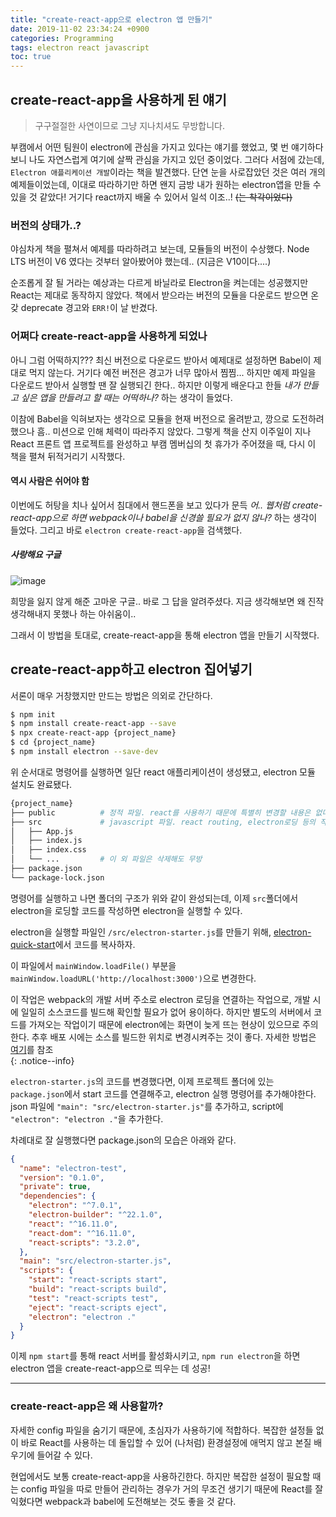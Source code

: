 ```yaml
---
title: "create-react-app으로 electron 앱 만들기"
date: 2019-11-02 23:34:24 +0900
categories: Programming
tags: electron react javascript
toc: true
---
```


## create-react-app을 사용하게 된 얘기
> 구구절절한 사연이므로 그냥 지나치셔도 무방합니다.
  
부캠에서 어떤 팀원이 electron에 관심을 가지고 있다는 얘기를 했었고, 몇 번 얘기하다보니 나도 자연스럽게 여기에 살짝 관심을 가지고 있던 중이었다. 그러다 서점에 갔는데, `Electron 애플리케이션 개발`이라는 책을 발견했다. 단연 눈을 사로잡았던 것은 여러 개의 예제들이었는데, 이대로 따라하기만 하면 왠지 금방 내가 원하는 electron앱을 만들 수 있을 것 같았다! 거기다 react까지 배울 수 있어서 일석 이조..! ~~(는 착각이었다)~~  
  
### 버전의 상태가..?
야심차게 책을 펼쳐서 예제를 따라하려고 보는데, 모듈들의 버전이 수상했다. Node LTS 버전이 V6 였다는 것부터 알아봤어야 했는데.. (지금은 V10이다....)  
  
순조롭게 잘 될 거라는 예상과는 다르게 바닐라로 Electron을 켜는데는 성공했지만 React는 제대로 동작하지 않았다. 책에서 받으라는 버전의 모듈을 다운로드 받으면 온갖 deprecate 경고와 `ERR!`이 날 반겼다.  
  
### 어쩌다 create-react-app을 사용하게 되었나
아니 그럼 어떡하지??? 최신 버전으로 다운로드 받아서 예제대로 설정하면 Babel이 제대로 먹지 않는다. 거기다 예전 버전은 경고가 너무 많아서 찜찜... 하지만 예제 파일을 다운로드 받아서 실행할 땐 잘 실행되긴 한다.. 하지만 이렇게 배운다고 한들 _내가 만들고 싶은 앱을 만들려고 할 때는 어떡하나?_ 하는 생각이 들었다.  
  
이참에 Babel을 익혀보자는 생각으로 모듈을 현재 버전으로 올려받고, 깡으로 도전하려 했으나 흠.. 미션으로 인해 체력이 따라주지 않았다. 그렇게 책을 산지 이주일이 지나 React 프론트 앱 프로젝트를 완성하고 부캠 멤버십의 첫 휴가가 주어졌을 때, 다시 이 책을 펼쳐 뒤적거리기 시작했다.  

#### 역시 사람은 쉬어야 함
이번에도 허탕을 치나 싶어서 침대에서 핸드폰을 보고 있다가 문득 _어.. 웹처럼 create-react-app으로 하면 webpack이나 babel을 신경쓸 필요가 없지 않나?_ 하는 생각이 들었다. 그리고 바로 `electron create-react-app`을 검색했다.

##### 사랑해요 구글
![image](https://user-images.githubusercontent.com/42017052/68073148-59047500-fdd0-11e9-9055-ad2325e1b47a.png)

희망을 잃지 않게 해준 고마운 구글.. 바로 그 답을 알려주셨다. 지금 생각해보면 왜 진작 생각해내지 못했나 하는 아쉬움이..  
  
그래서 이 방법을 토대로, create-react-app을 통해 electron 앱을 만들기 시작했다.  

## create-react-app하고 electron 집어넣기
서론이 매우 거창했지만 만드는 방법은 의외로 간단하다.  

```bash
$ npm init
$ npm install create-react-app --save
$ npx create-react-app {project_name}
$ cd {project_name}
$ npm install electron --save-dev
```

위 순서대로 명령어를 실행하면 일단 react 애플리케이션이 생성됐고, electron 모듈 설치도 완료됐다.  
  
```bash
{project_name}
├── public          # 정적 파일. react를 사용하기 때문에 특별히 변경할 내용은 없다.
├── src             # javascript 파일. react routing, electron로딩 등의 작업을 진행.
│   ├── App.js
│   ├── index.js
│   ├── index.css
│   └── ...         # 이 외 파일은 삭제해도 무방
├── package.json
└── package-lock.json
```

명령어를 실행하고 나면 폴더의 구조가 위와 같이 완성되는데, 이제 `src`폴더에서 electron을 로딩할 코드를 작성하면 electron을 실행할 수 있다.  
  
electron을 실행할 파일인 `/src/electron-starter.js`를 만들기 위해, [electron-quick-start](https://github.com/electron/electron-quick-start)에서 코드를 복사하자.  
  
이 파일에서 `mainWindow.loadFile()` 부분을 `mainWindow.loadURL('http://localhost:3000')`으로 변경한다.  
  
이 작업은 webpack의 개발 서버 주소로 electron 로딩을 연결하는 작업으로, 개발 시에 일일히 소스코드를 빌드해 확인할 필요가 없어 용이하다. 하지만 별도의 서버에서 코드를 가져오는 작업이기 때문에 electron에는 화면이 늦게 뜨는 현상이 있으므로 주의한다. 추후 배포 시에는 소스를 빌드한 위치로 변경시켜주는 것이 좋다. 자세한 방법은 [여기](https://github.com/electron/electron-quick-start)를 참조  
{: .notice--info}
  
`electron-starter.js`의 코드를 변경했다면, 이제 프로젝트 폴더에 있는 `package.json`에서 start 코드를 연결해주고, electron 실행 명령어를 추가해야한다. json 파일에 `"main": "src/electron-starter.js"`를 추가하고, script에 `"electron": "electron ."`을 추가한다.  
  
차례대로 잘 실행했다면 package.json의 모습은 아래와 같다.  

```json
{
  "name": "electron-test",
  "version": "0.1.0",
  "private": true,
  "dependencies": {
    "electron": "^7.0.1",
    "electron-builder": "^22.1.0",
    "react": "^16.11.0",
    "react-dom": "^16.11.0",
    "react-scripts": "3.2.0",
  },
  "main": "src/electron-starter.js",
  "scripts": {
    "start": "react-scripts start",
    "build": "react-scripts build",
    "test": "react-scripts test",
    "eject": "react-scripts eject",
    "electron": "electron ."
  }
}
```

이제 `npm start`를 통해 react 서버를 활성화시키고, `npm run electron`을 하면 electron 앱을 create-react-app으로 띄우는 데 성공!  

___

### create-react-app은 왜 사용할까?
자세한 config 파일을 숨기기 때문에, 초심자가 사용하기에 적합하다. 복잡한 설정들 없이 바로 React를 사용하는 데 돌입할 수 있어 (나처럼) 환경설정에 애먹지 않고 본질 배우기에 들어갈 수 있다.  
  
현업에서도 보통 create-react-app을 사용하긴한다. 하지만 복잡한 설정이 필요할 때는 config 파일을 따로 만들어 관리하는 경우가 거의 무조건 생기기 때문에 React를 잘 익혔다면 webpack과 babel에 도전해보는 것도 좋을 것 같다.  
  